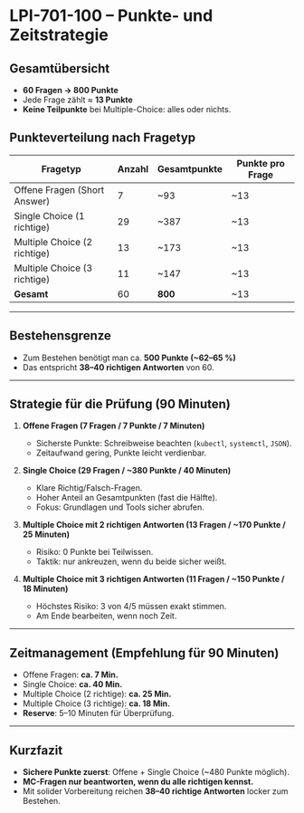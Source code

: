 
# LPI-701-100 – Punkte- und Zeitstrategie

## Gesamtübersicht
- **60 Fragen → 800 Punkte**
- Jede Frage zählt ≈ **13 Punkte**
- **Keine Teilpunkte** bei Multiple-Choice: alles oder nichts.

## Punkteverteilung nach Fragetyp
| Fragetyp                         | Anzahl | Gesamtpunkte | Punkte pro Frage |
|----------------------------------|--------|--------------|------------------|
| Offene Fragen (Short Answer)     | 7      | ~93          | ~13              |
| Single Choice (1 richtige)       | 29     | ~387         | ~13              |
| Multiple Choice (2 richtige)     | 13     | ~173         | ~13              |
| Multiple Choice (3 richtige)     | 11     | ~147         | ~13              |
| **Gesamt**                       | 60     | **800**      | ~13              |

---

## Bestehensgrenze
- Zum Bestehen benötigt man ca. **500 Punkte (~62–65 %)**  
- Das entspricht **38–40 richtigen Antworten** von 60.

---

## Strategie für die Prüfung (90 Minuten)
1. **Offene Fragen (7 Fragen / 7 Punkte / 7 Minuten)**  
   - Sicherste Punkte: Schreibweise beachten (`kubectl`, `systemctl`, `JSON`).  
   - Zeitaufwand gering, Punkte leicht verdienbar.  

2. **Single Choice (29 Fragen / ~380 Punkte / 40 Minuten)**  
   - Klare Richtig/Falsch-Fragen.  
   - Hoher Anteil an Gesamtpunkten (fast die Hälfte).  
   - Fokus: Grundlagen und Tools sicher abrufen.  

3. **Multiple Choice mit 2 richtigen Antworten (13 Fragen / ~170 Punkte / 25 Minuten)**  
   - Risiko: 0 Punkte bei Teilwissen.  
   - Taktik: nur ankreuzen, wenn du beide sicher weißt.  

4. **Multiple Choice mit 3 richtigen Antworten (11 Fragen / ~150 Punkte / 18 Minuten)**  
   - Höchstes Risiko: 3 von 4/5 müssen exakt stimmen.  
   - Am Ende bearbeiten, wenn noch Zeit.  

---

## Zeitmanagement (Empfehlung für 90 Minuten)
- Offene Fragen: **ca. 7 Min.**  
- Single Choice: **ca. 40 Min.**  
- Multiple Choice (2 richtige): **ca. 25 Min.**  
- Multiple Choice (3 richtige): **ca. 18 Min.**  
- **Reserve**: 5–10 Minuten für Überprüfung.

---

## Kurzfazit
- **Sichere Punkte zuerst**: Offene + Single Choice (~480 Punkte möglich).  
- **MC-Fragen nur beantworten, wenn du alle richtigen kennst.**  
- Mit solider Vorbereitung reichen **38–40 richtige Antworten** locker zum Bestehen.

